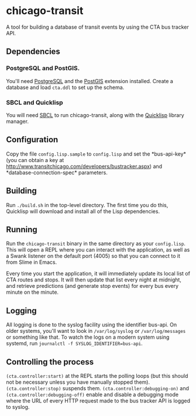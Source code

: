 # chicago-transit

A tool for building a database of transit events by using the CTA bus tracker API.

## Dependencies

### PostgreSQL and PostGIS.

You'll need [PostgreSQL](http://www.postgresql.org) and the [PostGIS](http://www.postgis.org) extension installed. Create a database and load `cta.ddl` to set up the schema.

### SBCL and Quicklisp

You will need [SBCL](http://www.sbcl.org) to run chicago-transit, along with the [Quicklisp](http://quicklisp.org) library manager.

## Configuration

Copy the file `config.lisp.sample` to `config.lisp` and set the \*bus-api-key\* (you can obtain a key at http://www.transitchicago.com/developers/bustracker.aspx) and \*database-connection-spec\* parameters.

## Building

Run `./build.sh` in the top-level directory. The first time you do this, Quicklisp will download and install all of the Lisp dependencies.

## Running

Run the `chicago-transit` binary in the same directory as your `config.lisp`. This will open a REPL where you can interact with the application, as well as a Swank listener on the default port (4005) so that you can connect to it from Slime in Emacs.

Every time you start the application, it will immediately update its local list of CTA routes and stops. It will then update that list every night at midnight, and retrieve predictions (and generate stop events) for every bus every minute on the minute.

## Logging

All logging is done to the syslog facility using the identifier bus-api. On older systems, you'll want to look in `/var/log/syslog` or `/var/log/messages` or something like that. To watch the logs on a modern system using systemd, run `journalctl -f SYSLOG_IDENTIFIER=bus-api`.

## Controlling the process

`(cta.controller:start)` at the REPL starts the polling loops (but this should not be necessary unless you have manually stopped them). `(cta.controller:stop)` suspends them. `(cta.controller:debugging-on)` and `(cta.controller:debugging-off)` enable and disable a debugging mode where the URL of every HTTP request made to the bus tracker API is logged to syslog.